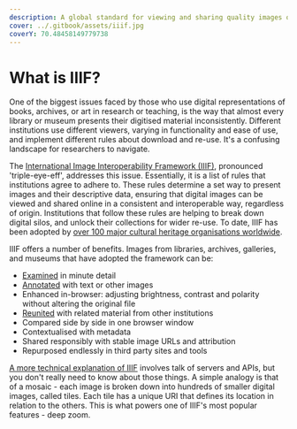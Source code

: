 ```yaml
---
description: A global standard for viewing and sharing quality images of cultural heritage
cover: ../.gitbook/assets/iiif.jpg
coverY: 70.48458149779738
---
```


# What is IIIF?

One of the biggest issues faced by those who use digital representations of books, archives, or art in research or teaching, is the way that almost every library or museum presents their digitised material inconsistently. Different institutions use different viewers, varying in functionality and ease of use, and implement different rules about download and re-use. It's a confusing landscape for researchers to navigate.

The [International Image Interoperability Framework (IIIF)](https://iiif.io/), pronounced 'triple-eye-eff', addresses this issue. Essentially, it is a list of rules that institutions agree to adhere to. These rules determine a set way to present images and their descriptive data, ensuring that digital images can be viewed and shared online in a consistent and interoperable way, regardless of origin. Institutions that follow these rules are helping to break down digital silos, and unlock their collections for wider re-use. To date, IIIF has been adopted by [over 100 major cultural heritage organisations worldwide](https://iiif.io/guides/finding\_resources/).

IIIF offers a number of benefits. Images from libraries, archives, galleries, and museums that have adopted the framework can be:&#x20;

* [Examined](examine.md) in minute detail
* [Annotated](annotate.md) with text or other images
* Enhanced in-browser: adjusting brightness, contrast and polarity without altering the original file
* [Reunited](reunify.md) with related material from other institutions
* Compared side by side in one browser window
* Contextualised with metadata
* Shared responsibly with stable image URLs and attribution
* Repurposed endlessly in third party sites and tools

[A more technical explanation of IIIF](https://iiif.io/) involves talk of servers and APIs, but you don't really need to know about those things. A simple analogy is that of a mosaic - each image is broken down into hundreds of smaller digital images, called tiles. Each tile has a unique URI that defines its location in relation to the others. This is what powers one of IIIF's most popular features - deep zoom.
